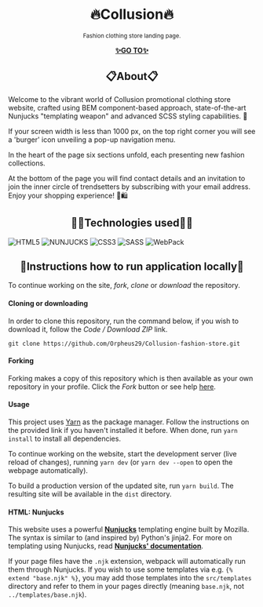 <h1 align="center">🔥Collusion🔥</h1>

<p align="center">
    <sup>Fashion clothing store landing page.</sup>
</p>

<p align="center">
  <a href="https://orpheus29.github.io/Collusion-fashion-store/">
    <strong>✨GO TO✨</strong>
  </a>
</p>


 <h2 align="center">📋About📋</h2>

Welcome to the vibrant world of Collusion promotional clothing store website, crafted using BEM component-based approach, state-of-the-art Nunjucks "templating weapon" and advanced SCSS styling capabilities. 🌟

If your screen width is less than 1000 px, on the top right corner you will see a 'burger' icon unveiling a pop-up navigation menu.

In the heart of the page six sections unfold, each presenting new fashion collections.

At the bottom of the page you will find contact details and an invitation to join the inner circle of trendsetters by subscribing with your email address.
Enjoy your shopping experience! 💃🛍️

<h2 align="center">🧙‍♂️Technologies used🧙‍♂️</h2>

 ![HTML5](https://img.shields.io/badge/html5-%23E34F26.svg?style=for-the-badge&logo=html5&logoColor=white) ![NUNJUCKS](https://img.shields.io/badge/Nunjucks-1C4913?style=for-the-badge&logo=nunjucks&logoColor=white) ![CSS3](https://img.shields.io/badge/css3-%231572B6.svg?style=for-the-badge&logo=css3&logoColor=white) ![SASS](https://img.shields.io/badge/SASS-hotpink.svg?style=for-the-badge&logo=SASS&logoColor=white) ![WebPack](https://img.shields.io/badge/Webpack-8DD6F9?style=for-the-badge&logo=Webpack&logoColor=white)

<h2 align="center">📌Instructions how to run application locally📌</h2>

To continue working on the site, *fork*, *clone* or *download* the repository.

#### Cloning or downloading
In order to clone this repository, run the command below, if you wish to download it, follow the *Code / Download ZIP* link.
```
git clone https://github.com/Orpheus29/Collusion-fashion-store.git
```

#### Forking
Forking makes a copy of this repository which is then available as your own repository in your profile. Click the *Fork* button or see help [here](https://help.github.com/en/articles/fork-a-repo).

#### Usage
This project uses [Yarn](https://yarnpkg.com/) as the package manager. Follow the instructions on the provided link if you haven't installed it before. When done, run `yarn install` to install all dependencies.

To continue working on the website, start the development server (live reload of changes), running `yarn dev` (or `yarn dev --open` to open the webpage automatically).

To build a production version of the updated site, run `yarn build`. The resulting site will be available in the `dist` directory.

#### HTML: Nunjucks
This website uses a powerful [**Nunjucks**](https://mozilla.github.io/nunjucks/) templating engine built by Mozilla. The syntax is similar to (and inspired by) Python's jinja2.
For more on templating using Nunjucks, read [**Nunjucks' documentation**](https://mozilla.github.io/nunjucks/templating.html).

If your page files have the `.njk` extension, webpack will automatically run them through Nunjucks. If you wish to use some templates via e.g. `{% extend "base.njk" %}`, you may add those templates into the `src/templates` directory and refer to them in your pages directly (meaning `base.njk`, not `../templates/base.njk`).
